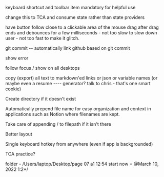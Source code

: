 keyboard shortcut and toolbar item mandatory for helpful use

change this to TCA and consume state rather than state providers

have button follow close to a clickable area of the mouse drag after drag ends and debounces for a few milliseconds - not too slow to slow down user - not too fast to make it glitch. <sweet spot>

git commit -- automatically link github based on git commit

show error

follow focus / show on all desktops

copy (export) all text to markdown'ed links or json or variable names (or maybe even a resume
         ---- generator? talk to chris - that's one smart cookie)

Create directory if it doesn't exist

Automatically prepend file name for easy organization and context in applications
  such as Notion where filenames are kept.

Take care of appending / to filepath if it isn't there

Better layout

Single keyboard hotkey from anywhere (even if app is backgrounded)

TCA practice?



folder - /Users/laptop/Desktop/page 07 a1 12:54 start
now = @March 10, 2022 1:2*/
